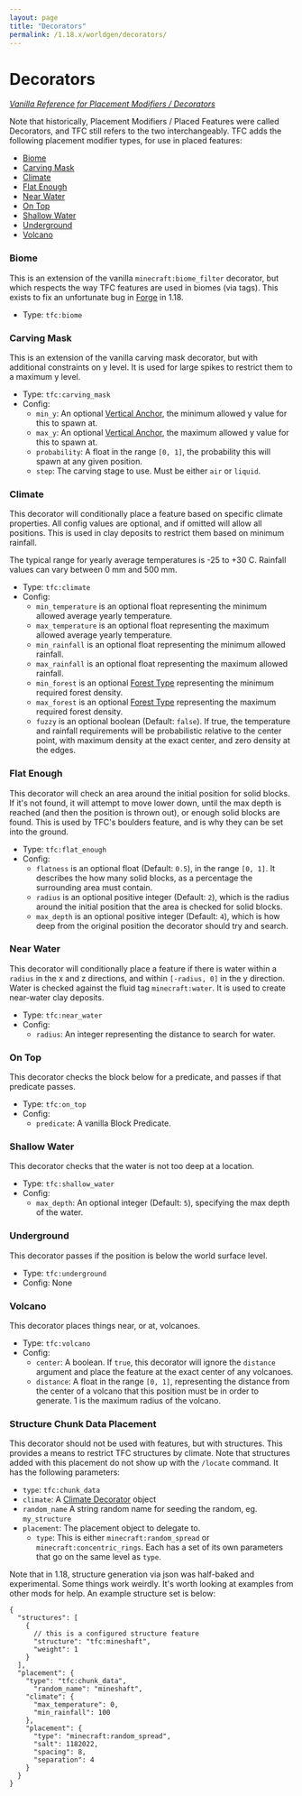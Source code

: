 ```yaml
---
layout: page
title: "Decorators"
permalink: /1.18.x/worldgen/decorators/
---
```


# Decorators

*[Vanilla Reference for Placement Modifiers / Decorators](https://minecraft.fandom.com/wiki/Placed_feature)*

Note that historically, Placement Modifiers / Placed Features were called Decorators, and TFC still refers to the two interchangeably. TFC adds the following placement modifier types, for use in placed features:

<!--linky_begin_sort_alphabetical-->

- [Biome](#biome)
- [Carving Mask](#carving-mask)
- [Climate](#climate)
- [Flat Enough](#flat-enough)
- [Near Water](#near-water)
- [On Top](#on-top)
- [Shallow Water](#shallow-water)
- [Underground](#underground)
- [Volcano](#volcano)

<!--linky_end_sort_alphabetical-->

### Biome

This is an extension of the vanilla `minecraft:biome_filter` decorator, but which respects the way TFC features are used in biomes (via tags). This exists to fix an unfortunate bug in [Forge](https://github.com/MinecraftForge/MinecraftForge/issues/8743) in 1.18.

- Type: `tfc:biome`

### Carving Mask

This is an extension of the vanilla carving mask decorator, but with additional constraints on y level. It is used for large spikes to restrict them to a maximum y level.

- Type: `tfc:carving_mask`
- Config:
  - `min_y`: An optional [Vertical Anchor](../common-types/#vertical-anchor), the minimum allowed y value for this to spawn at.
  - `max_y`: An optional [Vertical Anchor](../common-types/#vertical-anchor), the maximum allowed y value for this to spawn at.
  - `probability`: A float in the range `[0, 1]`, the probability this will spawn at any given position.
  - `step`: The carving stage to use. Must be either `air` or `liquid`.

### Climate

This decorator will conditionally place a feature based on specific climate properties. All config values are optional, and if omitted will allow all positions. This is used in clay deposits to restrict them based on minimum rainfall.

The typical range for yearly average temperatures is -25 to +30 C. Rainfall values can vary between 0 mm and 500 mm.

- Type: `tfc:climate`
- Config:
  - `min_temperature` is an optional float representing the minimum allowed average yearly temperature.
  - `max_temperature` is an optional float representing the maximum allowed average yearly temperature.
  - `min_rainfall` is an optional float representing the minimum allowed rainfall.
  - `max_rainfall` is an optional float representing the maximum allowed rainfall.
  - `min_forest` is an optional [Forest Type](../common-types/#forest-type) representing the minimum required forest density.
  - `max_forest` is an optional [Forest Type](../common-types/#forest-type) representing the maximum required forest density.
  - `fuzzy` is an optional boolean (Default: `false`). If true, the temperature and rainfall requirements will be probabilistic relative to the center point, with maximum density at the exact center, and zero density at the edges.


### Flat Enough

This decorator will check an area around the initial position for solid blocks. If it's not found, it will attempt to move lower down, until the max depth is reached (and then the position is thrown out), or enough solid blocks are found. This is used by TFC's boulders feature, and is why they can be set into the ground.

- Type: `tfc:flat_enough`
- Config:
  - `flatness` is an optional float (Default: `0.5`), in the range `[0, 1]`. It describes the how many solid blocks, as a percentage the surrounding area must contain.
  - `radius` is an optional positive integer (Default: `2`), which is the radius around the initial position that the area is checked for solid blocks.
  - `max_depth` is an optional positive integer (Default: `4`), which is how deep from the original position the decorator should try and search.

### Near Water

This decorator will conditionally place a feature if there is water within a `radius` in the x and z directions, and within `[-radius, 0]` in the y direction. Water is checked against the fluid tag `minecraft:water`. It is used to create near-water clay deposits.

- Type: `tfc:near_water`
- Config:
  - `radius`: An integer representing the distance to search for water.

### On Top

This decorator checks the block below for a predicate, and passes if that predicate passes.

- Type: `tfc:on_top`
- Config:
  - `predicate`: A vanilla Block Predicate.

### Shallow Water

This decorator checks that the water is not too deep at a location.

- Type: `tfc:shallow_water`
- Config:
  - `max_depth`: An optional integer (Default: `5`), specifying the max depth of the water.

### Underground

This decorator passes if the position is below the world surface level.

- Type: `tfc:underground`
- Config: None

### Volcano

This decorator places things near, or at, volcanoes.

- Type: `tfc:volcano`
- Config:
  - `center`: A boolean. If `true`, this decorator will ignore the `distance` argument and place the feature at the exact center of any volcanoes.
  - `distance`: A float in the range `[0, 1]`, representing the distance from the center of a volcano that this position must be in order to generate. 1 is the maximum radius of the volcano.

### Structure Chunk Data Placement

This decorator should not be used with features, but with structures. This provides a means to restrict TFC structures by climate. Note that structures added with this placement do not show up with the `/locate` command. It has the following parameters:

- `type`: `tfc:chunk_data`
- `climate`: A [Climate Decorator](#climate) object
- `random_name` A string random name for seeding the random, eg. `my_structure`
- `placement`: The placement object to delegate to.
  - `type`: This is either `minecraft:random_spread` or `minecraft:concentric_rings`. Each has a set of its own parameters that go on the same level as `type`.

Note that in 1.18, structure generation via json was half-baked and experimental. Some things work weirdly. It's worth looking at examples from other mods for help. An example structure set is below:

```jsonc
{
  "structures": [
    {
      // this is a configured structure feature
      "structure": "tfc:mineshaft",
      "weight": 1
    }
  ],
  "placement": {
    "type": "tfc:chunk_data",
	  "random_name": "mineshaft",
    "climate": {
      "max_temperature": 0,
      "min_rainfall": 100
    },
    "placement": {
      "type": "minecraft:random_spread",
      "salt": 1182022,
      "spacing": 8,
      "separation": 4
    }
  }
}
```